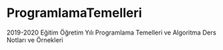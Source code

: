 # ProgramlamaTemelleri
2019-2020 Eğitim Öğretim Yılı Programlama Temelleri ve Algoritma Ders Notları ve Örnekleri
